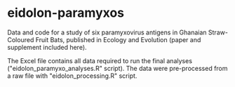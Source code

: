 # eidolon-paramyxos
Data and code for a study of six paramyxovirus antigens in Ghanaian Straw-Coloured Fruit Bats, published in Ecology and Evolution (paper and supplement included here).

The Excel file contains all data required to run the final analyses ("eidolon_paramyxo_analyses.R" script). The data were pre-processed from a raw file with "eidolon_processing.R" script.
